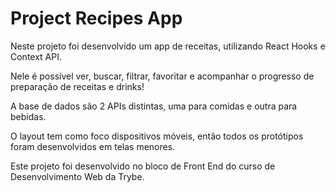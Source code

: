 # Project Recipes App
Neste projeto foi desenvolvido um app de receitas, utilizando React Hooks e Context API.

Nele é possível ver, buscar, filtrar, favoritar e acompanhar o progresso de preparação de receitas e drinks!

A base de dados são 2 APIs distintas, uma para comidas e outra para bebidas.

O layout tem como foco dispositivos móveis, então todos os protótipos foram desenvolvidos em telas menores.

Este projeto foi desenvolvido no bloco de Front End do curso de Desenvolvimento Web da Trybe.
